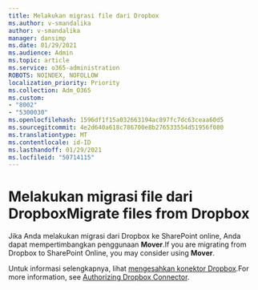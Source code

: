 ```yaml
---
title: Melakukan migrasi file dari Dropbox
ms.author: v-smandalika
author: v-smandalika
manager: dansimp
ms.date: 01/29/2021
ms.audience: Admin
ms.topic: article
ms.service: o365-administration
ROBOTS: NOINDEX, NOFOLLOW
localization_priority: Priority
ms.collection: Adm_O365
ms.custom:
- "8002"
- "5300030"
ms.openlocfilehash: 1596df1f15a032663194ac897fc7dc63ceaa60d5
ms.sourcegitcommit: 4e2d640a618c786700e8b276533554d51956f080
ms.translationtype: MT
ms.contentlocale: id-ID
ms.lasthandoff: 01/29/2021
ms.locfileid: "50714115"
---
```

# <a name="migrate-files-from-dropbox"></a><span data-ttu-id="7164a-102">Melakukan migrasi file dari Dropbox</span><span class="sxs-lookup"><span data-stu-id="7164a-102">Migrate files from Dropbox</span></span>

<span data-ttu-id="7164a-103">Jika Anda melakukan migrasi dari Dropbox ke SharePoint online, Anda dapat mempertimbangkan penggunaan **Mover**.</span><span class="sxs-lookup"><span data-stu-id="7164a-103">If you are migrating from Dropbox to SharePoint Online, you may consider using **Mover**.</span></span>

<span data-ttu-id="7164a-104">Untuk informasi selengkapnya, lihat [mengesahkan konektor Dropbox](https://docs.microsoft.com/sharepointmigration/mover-dropbox).</span><span class="sxs-lookup"><span data-stu-id="7164a-104">For more information, see [Authorizing Dropbox Connector](https://docs.microsoft.com/sharepointmigration/mover-dropbox).</span></span>

